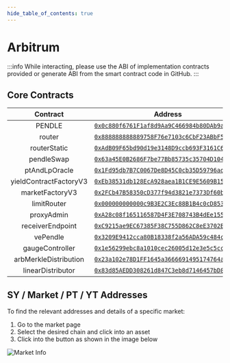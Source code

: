 ```yaml
---
hide_table_of_contents: true
---
```


# Arbitrum

:::info
While interacting, please use the ABI of implementation contracts provided or generate ABI from the smart contract code in GitHub.
:::

## Core Contracts

|        Contract        |                                                        Address                                                         |
| :--------------------: | :--------------------------------------------------------------------------------------------------------------------: |
|         PENDLE         | [`0x0c880f6761F1af8d9Aa9C466984b80DAb9a8c9e8`](https://arbiscan.io/address/0x0c880f6761F1af8d9Aa9C466984b80DAb9a8c9e8) |
|         router         | [`0x888888888889758F76e7103c6CbF23ABbF58F946`](https://arbiscan.io/address/0x888888888889758F76e7103c6CbF23ABbF58F946) |
|      routerStatic      | [`0xAdB09F65bd90d19e3148D9ccb693F3161C6DB3E8`](https://arbiscan.io/address/0xAdB09F65bd90d19e3148D9ccb693F3161C6DB3E8) |
|       pendleSwap       | [`0x63a45E0B2686F7be77Bb85735c35704D1046459a`](https://arbiscan.io/address/0x63a45E0B2686F7be77Bb85735c35704D1046459a) |
|     ptAndLpOracle      | [`0x1Fd95db7B7C0067De8D45C0cb35D59796adfD187`](https://arbiscan.io/address/0x1Fd95db7B7C0067De8D45C0cb35D59796adfD187) |
| yieldContractFactoryV3 | [`0xEb38531db128EcA928aea1B1CE9E5609B15ba146`](https://arbiscan.io/address/0xEb38531db128EcA928aea1B1CE9E5609B15ba146) |
|    marketFactoryV3     | [`0x2FCb47B58350cD377f94d3821e7373Df60bD9Ced`](https://arbiscan.io/address/0x2FCb47B58350cD377f94d3821e7373Df60bD9Ced) |
|      limitRouter       | [`0x000000000000c9B3E2C3Ec88B1B4c0cD853f4321`](https://arbiscan.io/address/0x000000000000c9B3E2C3Ec88B1B4c0cD853f4321) |
|       proxyAdmin       | [`0xA28c08f165116587D4F3E708743B4dEe155c5E64`](https://arbiscan.io/address/0xA28c08f165116587D4F3E708743B4dEe155c5E64) |
|    receiverEndpoint    | [`0xC9215ae9EC67385F38C755D862C8eE3702B5793A`](https://arbiscan.io/address/0xC9215ae9EC67385F38C755D862C8eE3702B5793A) |
|        vePendle        | [`0x3209E9412cca80B18338f2a56ADA59c484c39644`](https://arbiscan.io/address/0x3209E9412cca80B18338f2a56ADA59c484c39644) |
|    gaugeController     | [`0x1e56299ebc8a1010cec26005d12e3e5c5cc2db00`](https://arbiscan.io/address/0x1e56299ebc8a1010cec26005d12e3e5c5cc2db00) |
| arbMerkleDistribution  | [`0x23a102e78D1FF1645a3666691495174764a5FCAF`](https://arbiscan.io/address/0x23a102e78D1FF1645a3666691495174764a5FCAF) |
|   linearDistributor    | [`0x83d85AEDD308261d847C3eb8d7146457bD8F38E8`](https://arbiscan.io/address/0x83d85AEDD308261d847C3eb8d7146457bD8F38E8) |

## SY / Market / PT / YT Addresses

To find the relevant addresses and details of a specific market:

1. Go to the market page
2. Select the desired chain and click into an asset
3. Click into the button as shown in the image below

![Market Info](/img/ProtocolMechanics/market_info.png "Market Info")